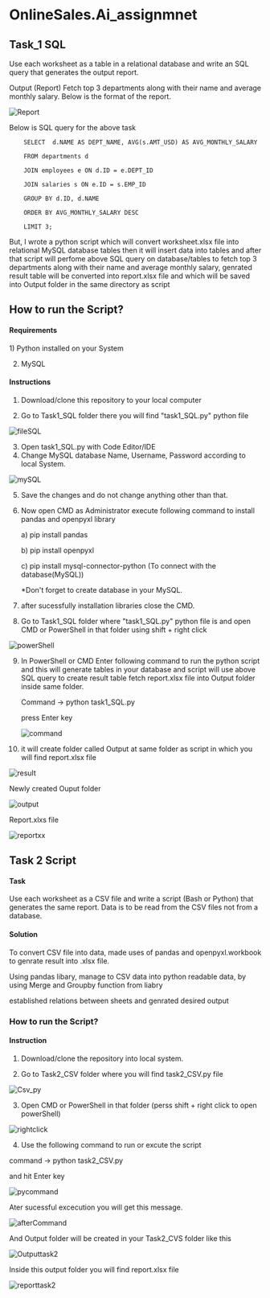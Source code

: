 # OnlineSales.Ai_assignmnet
<h2>Task_1 SQL</h2>

Use each worksheet as a table in a relational database and write an SQL query that generates the output report.

Output (Report)
Fetch top 3 departments along with their name and average monthly salary. Below is the format of the report.

![Report](https://github.com/SohamDoshi/OnlineSales.Ai_assignmnet/assets/106314995/4785608a-6acd-44b5-9f15-43039a82498a)


Below is SQL query for the above task


        SELECT  d.NAME AS DEPT_NAME, AVG(s.AMT_USD) AS AVG_MONTHLY_SALARY

        FROM departments d
        
        JOIN employees e ON d.ID = e.DEPT_ID
        
        JOIN salaries s ON e.ID = s.EMP_ID
        
        GROUP BY d.ID, d.NAME
        
        ORDER BY AVG_MONTHLY_SALARY DESC
        
        LIMIT 3;
        
        
But, I wrote a python script which will convert worksheet.xlsx file into relational MySQL database tables
then it will insert data into tables
and after that script will perfome above SQL query on database/tables to fetch top 3 departments along with their name and average monthly salary,
genrated result table will be converted into report.xlsx file and which will be saved into Output folder in the same directory as script

<h2>How to run the Script?</h2>

<h4>Requirements</h4>
 1) Python installed on your System

 2) MySQL

<h4>Instructions</h4>

1) Download/clone this repository to your local computer

2) Go to Task1_SQL folder there you will find "task1_SQL.py" python file

![fileSQL](https://github.com/SohamDoshi/OnlineSales.Ai_assignmnet/assets/106314995/e82bd6b2-cf0c-413d-a04b-01519d0b0a50)

3) Open task1_SQL.py with Code Editor/IDE 
4) Change MySQL database Name, Username, Password according to local System.

![mySQL](https://github.com/SohamDoshi/OnlineSales.Ai_assignmnet/assets/106314995/4071b26a-c23e-4d5a-bace-a56ea1248895)

5) Save the changes and do not change anything other than that.
6) Now open CMD as Administrator execute following command to install pandas and openpyxl library 
   
    a) pip install pandas
    
    b) pip install openpyxl
    
    c) pip install mysql-connector-python (To connect with the database(MySQL))
    
    *Don't forget to create database in your MySQL.

7) after sucessfully installation libraries close the CMD.
8) Go to Task1_SQL folder where "task1_SQL.py" python file is and open CMD or PowerShell in that folder using shift + right click

![powerShell](https://github.com/SohamDoshi/OnlineSales.Ai_assignmnet/assets/106314995/576801bb-b534-4dd9-9604-d70ac59b7b95)

9) In PowerShell or CMD Enter following command to run the python script and this will generate tables in your database and script will use above
SQL query to create result table fetch report.xlsx file into Output folder inside same folder.
   
   Command -> python task1_SQL.py
   
   press Enter key
   
   ![command](https://github.com/SohamDoshi/OnlineSales.Ai_assignmnet/assets/106314995/a3377d52-adf9-4b89-9609-6a092747b917)

10) it will create folder called Output at same folder as script in which you will find report.xlsx file

![result](https://github.com/SohamDoshi/OnlineSales.Ai_assignmnet/assets/106314995/25c86a77-ceb6-4cbc-996e-1ce3f764d476)

Newly created Ouput folder

![output](https://github.com/SohamDoshi/OnlineSales.Ai_assignmnet/assets/106314995/d02ef4d2-21e1-4ffe-a81b-2a4b08f7e2cc)

Report.xlxs file

![reportxx](https://github.com/SohamDoshi/OnlineSales.Ai_assignmnet/assets/106314995/5fecac08-43f2-4100-8c10-f56e85759ec0)

<h2>Task 2 Script</h2>

<h4>Task</h4>

Use each worksheet as a CSV file and write a script (Bash or Python) that generates the same report. Data is to be read from the CSV files not from a database.

<h4>Solution</h4>

To convert CSV file into data, made uses of pandas and openpyxl.workbook to genrate result into .xlsx file.

Using pandas libary, manage to CSV data into python readable data, by using Merge and Groupby function from liabry

established relations between sheets and genrated desired output

<h3>How to run the Script?</h3>

<h4>Instruction</h4>

 1) Download/clone the repository into local system.
 
 2) Go to Task2_CSV folder where you will find task2_CSV.py file

![Csv_py](https://github.com/SohamDoshi/OnlineSales.Ai_assignmnet/assets/106314995/3e0f4f1d-4e97-4d63-ab73-a4faa7b88246)

 3) Open CMD or PowerShell in that folder (perss shift + right click to open powerShell)

![rightclick](https://github.com/SohamDoshi/OnlineSales.Ai_assignmnet/assets/106314995/fe9c73a9-be91-4e88-95c5-6c63073b3fe8)


4) Use the following command to run or excute the script 

command -> python task2_CSV.py

and hit Enter key

![pycommand](https://github.com/SohamDoshi/OnlineSales.Ai_assignmnet/assets/106314995/d542e813-ce00-4d4c-95cc-9928ec7c0459)

Ater sucessful excecution you will get this message.

![afterCommand](https://github.com/SohamDoshi/OnlineSales.Ai_assignmnet/assets/106314995/4e1e19b3-b7f1-4774-a08f-076a1c63d00b)

And Output folder will be created in your Task2_CVS folder like this

![Outputtask2](https://github.com/SohamDoshi/OnlineSales.Ai_assignmnet/assets/106314995/6bf74f71-4833-4c6e-af0f-aa44f1994beb)

Inside this output folder you will find report.xlsx file

![reporttask2](https://github.com/SohamDoshi/OnlineSales.Ai_assignmnet/assets/106314995/f862fa3f-9c98-4aca-9b0f-7e81083a22dc)
